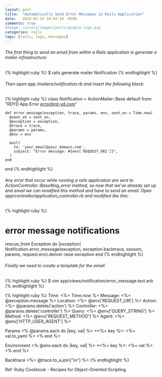 ```yaml
---
layout: post
title:  "Automatically Send Error Messages in Rails Application"
date:   2016-02-14 10:43:14 -0500
comments: true
#image: /assets/images/posts/google-logo.png
categories: rails
tags: [rails, logs, messages]
---
```


###### The first thing to send an email from within a Rails application is generate a mailer infrastructure:
{% highlight ruby %}
$ rails generate mailer Notification
{% endhighlight %}

###### Then open app /mailers/notification.rb and insert the following block:
{% highlight ruby %}
  class Notification < ActionMailer::Base
    default from: "RDYD App Error <error@rd-yd.com>"

    def error_message(exception, trace, params, env, sent_on = Time.now)
      @sent_on = sent_on,
      @exception = exception,
      @trace = trace,
      @params = params,
      @env = env

      mail(
        to: 'your_email@your_domain.com',
        subject: "Error message: #{env['REQUEST_URI']}",
      )
    end

  end
{% endhighlight %}

###### Any error that occur while running a rails application are sent to ActionController::Base#log_error method, so now that we've already set up and email we can modified this method and have to send an email. Open app/controller/application_controller.rb and modified like this:
{% highlight ruby %}
# error message notifications
rescue_from Exception do |exception|
  Notification.error_message(exception,
    exception.backtrace,
    session,
    params,
    request.env).deliver
  raise exception
end
{% endhighlight %}

###### Finally we need to create a template for the email:
{% highlight ruby %}
$ vim app/views/notification/error_message.text.erb
{% endhighlight %}

{% highlight ruby %}
Time: <%= Time.now %>
Message: <%= @exception.message %>
Location: <%= @env['REQUEST_URI'] %>
Action: <%= @params.delete('action') %>
Controller: <%= @params.delete('controller') %>
Query: <%= @env['QUERY_STRING'] %>
Method: <%= @env['REQUEST_METHOD'] %>
Agent: <%= @env['HTTP_USER_AGENT'] %>

Params
<% @params.each do |key, val| %>
  *<%= key %>: <%= val.to_yaml %>
<% end %>

Environment
<% @env.each do |key, val| %>
  *<%= key %>: <%= val %>
<% end %>

Backtrace
<%= @trace.to_a.join("\n") %>
{% endhighlight %}

Ref: Ruby Cookbook - Recipes for Object-Oriented Scripting

